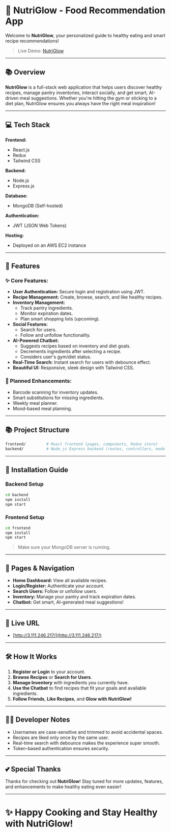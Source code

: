 # 🥗 NutriGlow - Food Recommendation App

Welcome to **NutriGlow**, your personalized guide to healthy eating and smart recipe recommendations!

> Live Demo: [NutriGlow](http://3.111.246.217/)

---

## 📚 Overview
**NutriGlow** is a full-stack web application that helps users discover healthy recipes, manage pantry inventories, interact socially, and get smart, AI-driven meal suggestions. Whether you're hitting the gym or sticking to a diet plan, NutriGlow ensures you always have the right meal inspiration!

---

## 💻 Tech Stack

**Frontend:**
- React.js
- Redux
- Tailwind CSS

**Backend:**
- Node.js
- Express.js

**Database:**
- MongoDB (Self-hosted)

**Authentication:**
- JWT (JSON Web Tokens)

**Hosting:**
- Deployed on an AWS EC2 instance

---

## 💪 Features

### ✨ Core Features:
- **User Authentication:** Secure login and registration using JWT.
- **Recipe Management:** Create, browse, search, and like healthy recipes.
- **Inventory Management:**
  - Track pantry ingredients.
  - Monitor expiration dates.
  - Plan smart shopping lists (upcoming).
- **Social Features:**
  - Search for users.
  - Follow and unfollow functionality.
- **AI-Powered Chatbot:**
  - Suggests recipes based on inventory and diet goals.
  - Decrements ingredients after selecting a recipe.
  - Considers user's gym/diet status.
- **Real-Time Search:** Instant search for users with debounce effect.
- **Beautiful UI:** Responsive, sleek design with Tailwind CSS.

### 🔄 Planned Enhancements:
- Barcode scanning for inventory updates.
- Smart substitutions for missing ingredients.
- Weekly meal planner.
- Mood-based meal planning.

---

## 📚 Project Structure

```bash
frontend/         # React frontend (pages, components, Redux store)
backend/          # Node.js Express backend (routes, controllers, models)
```

---

## 🔧 Installation Guide

### Backend Setup
```bash
cd backend
npm install
npm start
```

### Frontend Setup
```bash
cd frontend
npm install
npm start
```

> Make sure your MongoDB server is running.

---

## 📱 Pages & Navigation
- **Home Dashboard:** View all available recipes.
- **Login/Register:** Authenticate your account.
- **Search Users:** Follow or unfollow users.
- **Inventory:** Manage your pantry and track expiration dates.
- **Chatbot:** Get smart, AI-generated meal suggestions!

---

## 🚀 Live URL
- [http://3.111.246.217/](http://3.111.246.217/)

---

## 🛠️ How It Works
1. **Register or Login** to your account.
2. **Browse Recipes** or **Search for Users**.
3. **Manage Inventory** with ingredients you currently have.
4. **Use the Chatbot** to find recipes that fit your goals and available ingredients.
5. **Follow Friends**, **Like Recipes**, and **Glow with NutriGlow!**

---

## 👨‍💼 Developer Notes
- Usernames are case-sensitive and trimmed to avoid accidental spaces.
- Recipes are liked only once by the same user.
- Real-time search with debounce makes the experience super smooth.
- Token-based authentication ensures security.

---

## 💕 Special Thanks
Thanks for checking out **NutriGlow**! Stay tuned for more updates, features, and enhancements to make healthy eating even easier!

---

# ✨ Happy Cooking and Stay Healthy with NutriGlow!

